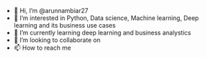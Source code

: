 - 👋 Hi, I’m @arunnambiar27
- 👀 I’m interested in Python, Data science, Machine learning, Deep learning and its business use cases
- 🌱 I’m currently learning deep learning and business analystics
- 💞️ I’m looking to collaborate on 
- 📫 How to reach me 

<!---
arunnambiar27/arunnambiar27 is a ✨ special ✨ repository because its `README.md` (this file) appears on your GitHub profile.
You can click the Preview link to take a look at your changes.
--->
